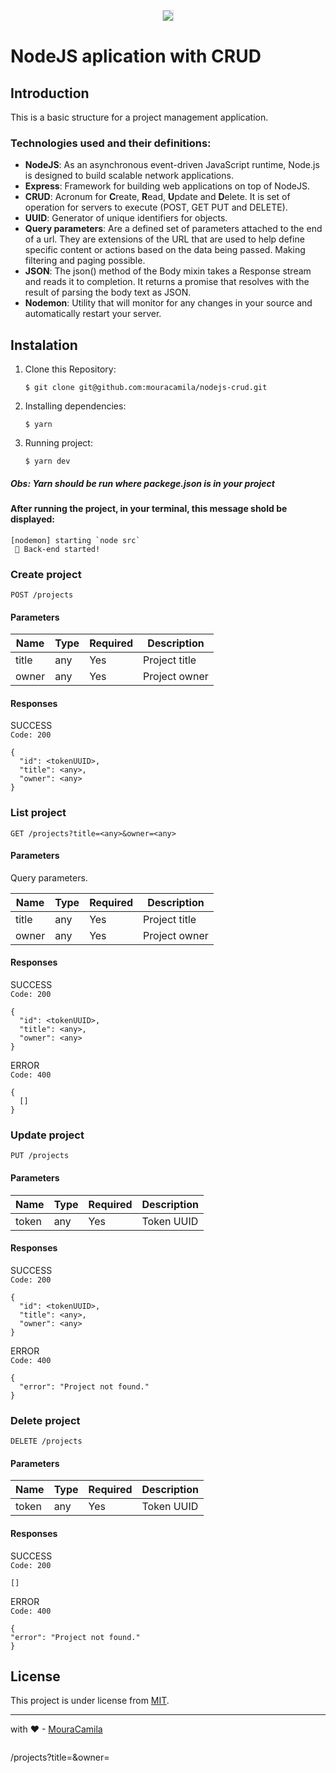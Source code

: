 <p align="center">
  <img src="https://www.vzhurudolu.cz/prirucka-content/dist/images/original/node-js.svg" style="border:1px solid #ddd;width:auto;">
</p>

# NodeJS aplication with CRUD

## Introduction

This is a basic structure for a project management application.

### Technologies used and their definitions:

- **NodeJS**: As an asynchronous event-driven JavaScript runtime, Node.js is designed to build scalable network applications.
- **Express**: Framework for building web applications on top of NodeJS.
- **CRUD**: Acronum for **C**reate, **R**ead, **U**pdate and **D**elete. It is set of operation for servers to execute (POST, GET PUT and DELETE).
- **UUID**: Generator of unique identifiers for objects.
- **Query parameters**: Are a defined set of parameters attached to the end of a url. They are extensions of the URL that are used to help define specific content or actions based on the data being passed. Making filtering and paging possible.
- **JSON**: The json() method of the Body mixin takes a Response stream and reads it to completion. It returns a promise that resolves with the result of parsing the body text as JSON.
- **Nodemon**: Utility that will monitor for any changes in your source and automatically restart your server.

## Instalation

1. Clone this Repository:

   `$ git clone git@github.com:mouracamila/nodejs-crud.git`

2. Installing dependencies:

   `$ yarn`

3. Running project:

   `$ yarn dev`

##### Obs: **Yarn** should be run where **packege.json** is in your project

#### After running the project, in your terminal, this message shold be displayed:

```
[nodemon] starting `node src`
 🚀 Back-end started!
```

### Create project

`POST /projects`

#### Parameters

| Name  | Type | Required | Description   |
| ----- | ---- | -------- | ------------- |
| title | any  | Yes      | Project title |
| owner | any  | Yes      | Project owner |

#### Responses

SUCCESS  
`Code: 200`

```
{
  "id": <tokenUUID>,
  "title": <any>,
  "owner": <any>
}
```

### List project

`GET /projects?title=<any>&owner=<any>`

#### Parameters

Query parameters.

| Name  | Type | Required | Description   |
| ----- | ---- | -------- | ------------- |
| title | any  | Yes      | Project title |
| owner | any  | Yes      | Project owner |

#### Responses

SUCCESS  
`Code: 200`

```
{
  "id": <tokenUUID>,
  "title": <any>,
  "owner": <any>
}
```

ERROR  
`Code: 400`

```
{
  []
}
```

### Update project

`PUT /projects`

#### Parameters

| Name  | Type | Required | Description |
| ----- | ---- | -------- | ----------- |
| token | any  | Yes      | Token UUID  |

#### Responses

SUCCESS  
`Code: 200`

```
{
  "id": <tokenUUID>,
  "title": <any>,
  "owner": <any>
}
```

ERROR  
`Code: 400`

```
{
  "error": "Project not found."
}
```

### Delete project

`DELETE /projects`

#### Parameters

| Name  | Type | Required | Description |
| ----- | ---- | -------- | ----------- |
| token | any  | Yes      | Token UUID  |

#### Responses

SUCCESS  
`Code: 200`

```
[]
```

ERROR  
`Code: 400`

```
{
"error": "Project not found."
}
```

## License

This project is under license from [MIT](https://en.wikipedia.org/wiki/MIT_License).

---

with ❤ - [MouraCamila](https://github.com/mouracamila)

```

```

/projects?title=<string>&owner=<string>
